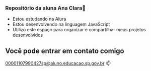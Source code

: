 ### Repositório da aluna Ana Clara🐇

- Estou estudando na Alura
- Estou desenvolvendo na linguagem JavaScript
- Utilizo este espaço para organizar e compartilhar meus projetos desenvolvidos

## Você pode entrar em contato comigo
00001107990427sp@aluno.educacao.sp.gov.br 📫
